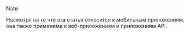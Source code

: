 > [!NOTE]
> Несмотря на то что эта статья относится к мобильным приложениям, она также применима к веб-приложениям и приложениям API.
> 
> 

<!---HONumber=Oct15_HO3-->